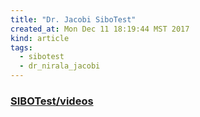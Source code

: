 ```yaml
---
title: "Dr. Jacobi SiboTest"
created_at: Mon Dec 11 18:19:44 MST 2017
kind: article
tags:
  - sibotest
  - dr_nirala_jacobi
---
```


<h3>
  <a href="https://www.youtube.com/user/SIBOTest/videos" target="_blank">SIBOTest/videos</a>
</h3>


<!--
html boilerplate
<a href="" target="_blank"></a>
<a name=""></a>
<img src="" width="400px">
<ul>
  <li></li>
</ul>
<pre>
</pre>
<p style="margin-bottom: 2em;"></p>
<hr style="border: 0; height: 3px; background: #333; background-image: linear-gradient(to right, #ccc, #333, #ccc);">
<pre><code>
</code></pre>
<math xmlns='http://www.w3.org/1998/Math/MathML' display='block'>
</math>
-->
